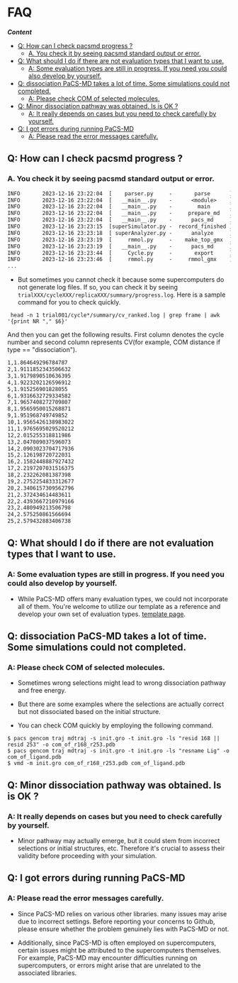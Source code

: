 # FAQ

***Content***
- [Q: How can I check pacsmd progress ?](#q-how-can-i-check-pacsmd-progress-)
  - [A. You check it by seeing pacsmd standard output or error.](#a-you-check-it-by-seeing-pacsmd-standard-output-or-error)
- [Q: What should I do if there are not evaluation types that I want to use.](#q-what-should-i-do-if-there-are-not-evaluation-types-that-i-want-to-use)
  - [A: Some evaluation types are still in progress. If you need you could also develop by yourself.](#a-some-evaluation-types-are-still-in-progress-if-you-need-you-could-also-develop-by-yourself)
- [Q: dissociation PaCS-MD takes a lot of time. Some simulations could not completed.](#q-dissociation-pacs-md-takes-a-lot-of-time-some-simulations-could-not-completed)
  - [A: Please check COM of selected molecules.](#a-please-check-com-of-selected-molecules)
- [Q: Minor dissociation pathway was obtained. Is is OK ?](#q-minor-dissociation-pathway-was-obtained-is-is-ok-)
  - [A: It really depends on cases but you need to  check carefully by yourself.](#a-it-really-depends-on-cases-but-you-need-to--check-carefully-by-yourself)
- [Q: I got errors during running PaCS-MD](#q-i-got-errors-during-running-pacs-md)
  - [A: Please read the error messages carefully.](#a-please-read-the-error-messages-carefully)


## Q: How can I check pacsmd progress ?
### A. You check it by seeing pacsmd standard output or error.
~~~txt
INFO       2023-12-16 23:22:04  [    parser.py     -       parse      ] input_ims.toml was read successfully
INFO       2023-12-16 23:22:04  [   __main__.py    -      <module>    ] pacsmd version 0.1.1
INFO       2023-12-16 23:22:04  [   __main__.py    -        main      ] PaCS-MD starts
INFO       2023-12-16 23:22:04  [   __main__.py    -     prepare_md   ] MDsettings(..)
INFO       2023-12-16 23:22:04  [   __main__.py    -      pacs_md     ] cycle000 starts
INFO       2023-12-16 23:23:15  [superSimulator.py -  record_finished ] replica001 done
INFO       2023-12-16 23:23:18  [ superAnalyzer.py -      analyze     ] The top ranking CV is replica 1 frame 32 cv 1.864649296784787
INFO       2023-12-16 23:23:19  [     rmmol.py     -    make_top_gmx  ] topology file rmmol_top.pdb has been created in ./trial001/cycle000/replica001
INFO       2023-12-16 23:23:19  [   __main__.py    -      pacs_md     ] cycle000 done
INFO       2023-12-16 23:23:44  [     Cycle.py     -       export     ] export to cycle001 is completed
INFO       2023-12-16 23:23:46  [     rmmol.py     -     rmmol_gmx    ] trajectory file in cycle000 have been reduced
...
~~~

- But sometimes you cannot check it because some supercomputers do not generate log files. If so, you can check it by seeing `trialXXX/cycleXXX/replicaXXX/summary/progress.log`. Here is a sample command for you to check quickly.
~~~shell
 head -n 1 trial001/cycle*/summary/cv_ranked.log | grep frame | awk '{print NR "," $6}'
~~~

And then you can get the following results. First column denotes the cycle number and second column represents CV(for example, COM distance if type == "dissociation").
~~~txt
1,1.864649296784787
2,1.9111852343506632
3,1.9179890510636395
4,1.9223202126596912
5,1.915256901828055
6,1.9316632729334582
7,1.9657408272709807
8,1.9565950015268871
9,1.951968749749852
10,1.9565426138983022
11,1.9765695029520212
12,2.015255318811986
13,2.047009037596073
14,2.0903023704717936
15,2.126198720722031
16,2.1582448887927432
17,2.2197207031516375
18,2.232262081387398
19,2.2752254833312677
20,2.3406157309562796
21,2.372434614483611
22,2.4393667210979166
23,2.480949213506798
24,2.575250861566694
25,2.579432883406738
~~~



## Q: What should I do if there are not evaluation types that I want to use.
### A: Some evaluation types are still in progress. If you need you could also develop by yourself.
- While PaCS-MD offers many evaluation types, we could not incorporate all of them. You're welcome to utilize our template as a reference and develop your own set of evaluation types. [template page](./mdrun/analyzer/template.md).


## Q: dissociation PaCS-MD takes a lot of time. Some simulations could not completed.
### A: Please check COM of selected molecules.
- Sometimes wrong selections might lead to wrong dissociation pathway and free energy.
- But there are some examples where the selections are actually correct but not dissociated based on the initial structure.

- You can check COM quickly by employing the following command.
~~~shell
$ pacs gencom traj mdtraj -s init.gro -t init.gro -ls "resid 168 || resid 253" -o com_of_r168_r253.pdb
$ pacs gencom traj mdtraj -s init.gro -t init.gro -ls "resname Lig" -o com_of_ligand.pdb
$ vmd -m init.gro com_of_r168_r253.pdb com_of_ligand.pdb
~~~


## Q: Minor dissociation pathway was obtained. Is is OK ?
### A: It really depends on cases but you need to  check carefully by yourself.
- Minor pathway may actually emerge, but it could stem from incorrect selections or initial structures, etc. Therefore it's crucial to assess their validity before proceeding with your simulation.


## Q: I got errors during running PaCS-MD
### A: Please read the error messages carefully.
- Since PaCS-MD relies on various other libraries. many issues may arise due to incorrect settings. Before reporting your concerns to Github, please ensure whether the problem genuinely lies with PaCS-MD or not.

- Additionally, since PaCS-MD is often employed on supercomputers, certain issues might be attributed to the supercomputers themselves. For example, PaCS-MD may encounter difficulties running on supercomputers, or errors might arise that are unrelated to the associated libraries.


